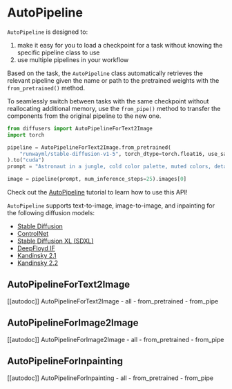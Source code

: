 <!--Copyright 2024 The HuggingFace Team. All rights reserved.

Licensed under the Apache License, Version 2.0 (the "License"); you may not use this file except in compliance with
the License. You may obtain a copy of the License at

http://www.apache.org/licenses/LICENSE-2.0

Unless required by applicable law or agreed to in writing, software distributed under the License is distributed on
an "AS IS" BASIS, WITHOUT WARRANTIES OR CONDITIONS OF ANY KIND, either express or implied. See the License for the
specific language governing permissions and limitations under the License.
-->

# AutoPipeline

`AutoPipeline` is designed to:

1. make it easy for you to load a checkpoint for a task without knowing the specific pipeline class to use
2. use multiple pipelines in your workflow

Based on the task, the `AutoPipeline` class automatically retrieves the relevant pipeline given the name or path to the pretrained weights with the `from_pretrained()` method.

To seamlessly switch between tasks with the same checkpoint without reallocating additional memory, use the `from_pipe()` method to transfer the components from the original pipeline to the new one.

```py
from diffusers import AutoPipelineForText2Image
import torch

pipeline = AutoPipelineForText2Image.from_pretrained(
    "runwayml/stable-diffusion-v1-5", torch_dtype=torch.float16, use_safetensors=True
).to("cuda")
prompt = "Astronaut in a jungle, cold color palette, muted colors, detailed, 8k"

image = pipeline(prompt, num_inference_steps=25).images[0]
```

<Tip>

Check out the [AutoPipeline](../../tutorials/autopipeline) tutorial to learn how to use this API!

</Tip>

`AutoPipeline` supports text-to-image, image-to-image, and inpainting for the following diffusion models:

- [Stable Diffusion](./stable_diffusion/overview)
- [ControlNet](./controlnet)
- [Stable Diffusion XL (SDXL)](./stable_diffusion/stable_diffusion_xl)
- [DeepFloyd IF](./deepfloyd_if)
- [Kandinsky 2.1](./kandinsky)
- [Kandinsky 2.2](./kandinsky_v22)


## AutoPipelineForText2Image

[[autodoc]] AutoPipelineForText2Image
	- all
	- from_pretrained
	- from_pipe

## AutoPipelineForImage2Image

[[autodoc]] AutoPipelineForImage2Image
	- all
	- from_pretrained
	- from_pipe

## AutoPipelineForInpainting

[[autodoc]] AutoPipelineForInpainting
	- all
	- from_pretrained
	- from_pipe
